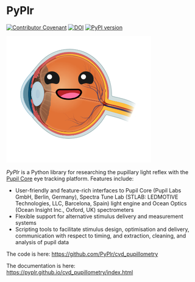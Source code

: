 PyPlr
=====

[![Contributor Covenant](https://img.shields.io/badge/Contributor%20Covenant-2.0-4baaaa.svg)](https://github.com/PyPlr/cvd_pupillometry/CODE_OF_CONDUCT.md) [![DOI](https://zenodo.org/badge/249983560.svg)](https://zenodo.org/badge/latestdoi/249983560) [![PyPI version](https://badge.fury.io/py/pyplr.svg)](https://badge.fury.io/py/pyplr)

![](logo/orange_eye.png)

*PyPlr* is a Python library for researching the pupillary light reflex with the [Pupil Core](https://pupil-labs.com/products/core/ "Pupil Core eye tracking platform") eye tracking platform. Features include:

- User-friendly and feature-rich interfaces to Pupil Core (Pupil Labs GmbH, Berlin, Germany), Spectra Tune Lab (STLAB: LEDMOTIVE Technologies, LLC, Barcelona, Spain) light engine and Ocean Optics (Ocean Insight Inc., Oxford, UK) spectrometers
- Flexible support for alternative stimulus delivery and measurement systems
- Scripting tools to facilitate stimulus design, optimisation and delivery, communication with respect to timing, and extraction, cleaning, and analysis of pupil data

The code is here: https://github.com/PyPlr/cvd_pupillometry

The documentation is here: https://pyplr.github.io/cvd_pupillometry/index.html
